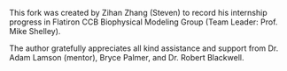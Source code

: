 This fork was created by Zihan Zhang (Steven) to record his internship progress in Flatiron CCB Biophysical Modeling Group (Team Leader: Prof. Mike Shelley). 

The author gratefully appreciates all kind assistance and support from Dr. Adam Lamson (mentor), Bryce Palmer, and Dr. Robert Blackwell. 
